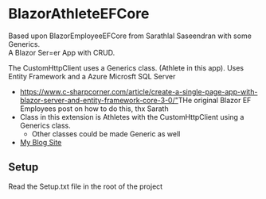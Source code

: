 # BlazorAthleteEFCore
Based upon BlazorEmployeeEFCore from Sarathlal Saseendran with some Generics.  
A Blazor Ser=er App with CRUD.
  
The CustomHttpClient uses a Generics class. (Athlete in this app).
Uses Entity Framework and a Azure Microsft SQL Server

-  <https://www.c-sharpcorner.com/article/create-a-single-page-app-with-blazor-server-and-entity-framework-core-3-0/">THe original Blazor EF Employees post on how to do this, thx Sarath</a>
- Class in this extension is Athletes with the CustomHttpClient using a Generics class.
  - Other classes could be made Generic as well
-  <a href="https://codewithsarath.com">My Blog Site</a>

## Setup
Read the Setup.txt file in the root of the project
